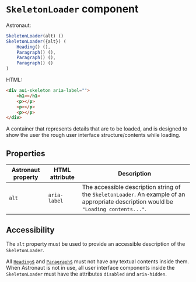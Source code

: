 # `SkeletonLoader` component
Astronaut:
```javascript
SkeletonLoader(alt) ()
SkeletonLoader({alt}) (
    Heading() (),
    Paragraph() (),
    Paragraph() (),
    Paragraph() ()
)
```

HTML:
```html
<div aui-skeleton aria-label="">
    <h1></h1>
    <p></p>
    <p></p>
    <p></p>
</div>
```

A container that represents details that are to be loaded, and is designed to show the user the rough user interface structure/contents while loading.

## Properties
| Astronaut property | HTML attribute | Description |
|---|---|---|
|`alt` | `aria-label` | The accessible description string of the `SkeletonLoader`. An example of an appropriate description would be `"Loading contents..."`. |

## Accessibility
The `alt` property must be used to provide an accessible description of the `SkeletonLoader`.

All [`Heading`s](reference/components/heading.md) and [`Paragraph`s](reference/components/paragraph.md) must not have any textual contents inside them. When Astronaut is not in use, all user interface components inside the `SkeletonLoader` must have the attributes `disabled` and `aria-hidden`.